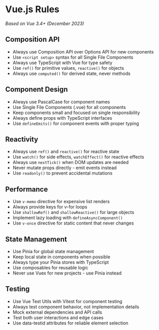 # Vue.js Rules

*Based on Vue 3.4+ (December 2023)*

## Composition API
- Always use Composition API over Options API for new components
- Use `<script setup>` syntax for all Single File Components
- Always use TypeScript with Vue for type safety
- Use `ref()` for primitive values, `reactive()` for objects
- Always use `computed()` for derived state, never methods

## Component Design
- Always use PascalCase for component names
- Use Single File Components (.vue) for all components
- Keep components small and focused on single responsibility
- Always define props with TypeScript interfaces
- Use `defineEmits()` for component events with proper typing

## Reactivity
- Always use `ref()` and `reactive()` for reactive state
- Use `watch()` for side effects, `watchEffect()` for reactive effects
- Always use `nextTick()` when DOM updates are needed
- Never mutate props directly - emit events instead
- Use `readonly()` to prevent accidental mutations

## Performance
- Use `v-memo` directive for expensive list renders
- Always provide keys for v-for loops
- Use `shallowRef()` and `shallowReactive()` for large objects
- Implement lazy loading with `defineAsyncComponent()`
- Use `v-once` directive for static content that never changes

## State Management
- Use Pinia for global state management
- Keep local state in components when possible
- Always type your Pinia stores with TypeScript
- Use composables for reusable logic
- Never use Vuex for new projects - use Pinia instead

## Testing
- Use Vue Test Utils with Vitest for component testing
- Always test component behavior, not implementation details
- Mock external dependencies and API calls
- Test both user interactions and edge cases
- Use data-testid attributes for reliable element selection